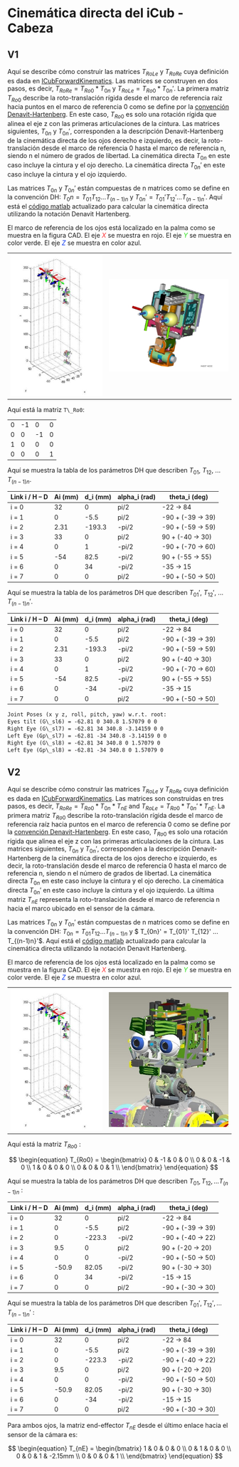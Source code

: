 # Cinemática directa del iCub - Cabeza

## V1
Aquí se describe cómo construir las matrices $T_{RoLe}$ y $T_{RoRe}$ cuya definición es dada en  [ICubForwardKinematics](./icub-forward-kinematics.md). Las matrices se construyen en dos pasos, es decir, $T_{RoRe} = T_{Ro0} * T_{0n}$ y $T_{RoLe} = T_{Ro0} * T_{0n}'$. La primera matriz $T_{Ro0}$ describe la roto-translación rígida desde el marco de referencia raíz hacia puntos en el marco de referencia 0 como se define por la [convención Denavit-Hartenberg](./assets/chap3-forward-kinematics.pdf). En este caso, $T_{Ro0}$ es solo una rotación rígida que alinea el eje z con las primeras articulaciones de la cintura. Las matrices siguientes, $T_{0n}$ y $T_{0n}'$, corresponden a la descripción Denavit-Hartenberg de la cinemática directa de los ojos derecho e izquierdo, es decir, la roto-translación desde el marco de referencia 0 hasta el marco de referencia n, siendo n el número de grados de libertad. La cinemática directa $T_{0n}$ en este caso incluye la cintura y el ojo derecho.  La cinemática directa $T_{0n}'$ en este caso incluye la cintura y el ojo izquierdo.

Las matrices $T_{0n}$ y $T_{0n}'$ están compuestas de n matrices como se define en la convención DH: $T_0n = T_{01} T_{12} ... T_{(n-1)n}$ y $T_{0n}' = T_{01}' T_{12}' ... T_{(n-1)n}'$.
Aquí está el [código matlab](./assets/ICubFwdKinNew.zip) actualizado para calcular la cinemática directa utilizando la notación Denavit Hartenberg.

El marco de referencia de los ojos está localizado en la palma como se muestra en la figura CAD.
El eje <font color=#ff2e31>$X$</font> se muestra en rojo. El eje <font color=#2BE01B>$Y$</font> se muestra en color verde. El eje <font color=#0030f2>$Z$</font> se muestra en color azul.

|   |   |
|---|---|
|![img-1](./assets/HeadFwdKinNew.jpg) | ![img-2](./assets/HeadCADRefFrame.jpg)|

Aquí está la matriz `T\_Ro0`:

|     |     |     |     |
|-----|-----|-----|-----|
| 0   | -1  | 0   | 0   |
| 0   | 0   | -1  | 0   |
| 1   | 0   | 0   | 0   |
| 0   | 0   | 0   | 1   |

Aquí se muestra la tabla de los parámetros DH que describen $T_{01}$, $T_{12}$, ... $T_{(n-1)n}$.

| Link i / H – D | Ai (mm) | d\_i (mm) | alpha\_i (rad) | theta\_i (deg)       |
|----------------|---------|-----------|----------------|----------------------|
| i = 0          | 32      | 0         | pi/2           | -22 -&gt; 84         |
| i = 1          | 0       | -5.5      | pi/2           | -90 + (-39 -&gt; 39) |
| i = 2          | 2.31    | -193.3    | -pi/2          | -90 + (-59 -&gt; 59) |
| i = 3          | 33      | 0         | pi/2           | 90 + (-40 -&gt; 30)  |
| i = 4          | 0       | 1         | -pi/2          | -90 + (-70 -&gt; 60) |
| i = 5          | -54     | 82.5      | -pi/2          | 90 + (-55 -&gt; 55)  |
| i = 6          | 0       | 34        | -pi/2          | -35 -&gt; 15         |
| i = 7          | 0       | 0         | pi/2           | -90 + (-50 -&gt; 50) |

Aquí se muestra la tabla de los parámetros DH que describen $T_{01}'$,
$T_{12}'$, ... $T_{(n-1)n}'$.

| Link i / H – D | Ai (mm) | d\_i (mm) | alpha\_i (rad) | theta\_i (deg)       |
|----------------|---------|-----------|----------------|----------------------|
| i = 0          | 32      | 0         | pi/2           | -22 -&gt; 84         |
| i = 1          | 0       | -5.5      | pi/2           | -90 + (-39 -&gt; 39) |
| i = 2          | 2.31    | -193.3    | -pi/2          | -90 + (-59 -&gt; 59) |
| i = 3          | 33      | 0         | pi/2           | 90 + (-40 -&gt; 30)  |
| i = 4          | 0       | 1         | -pi/2          | -90 + (-70 -&gt; 60) |
| i = 5          | -54     | 82.5      | -pi/2          | 90 + (-55 -&gt; 55)  |
| i = 6          | 0       | -34       | -pi/2          | -35 -&gt; 15         |
| i = 7          | 0       | 0         | pi/2           | -90 + (-50 -&gt; 50) |

```
Joint Poses (x y z, roll, pitch, yaw) w.r.t. root:
Eyes tilt (G\_sl6) = -62.81 0 340.8 1.57079 0 0
Right Eye (G\_sl7) = -62.81 34 340.8 -3.14159 0 0
Left Eye (Gp\_sl7) = -62.81 -34 340.8 -3.14159 0 0
Right Eye (G\_sl8) = -62.81 34 340.8 0 1.57079 0
Left Eye (Gp\_sl8) = -62.81 -34 340.8 0 1.57079 0
```

## V2
Aquí se describe cómo construir las matrices $T_{RoLe}$ y $T_{RoRe}$ cuya definición es dada en  [ICubForwardKinematics](./icub-forward-kinematics.md). Las matrices son construidas en tres pasos, es decir, $T_{RoRe} = T_{Ro0} * T_{0n} * T_{nE}$ and $T_{RoLe} = T_{Ro0} * T_{0n}' * T_{nE}$. La primera matriz $T_{Ro0}$ describe la roto-translación rígida desde el marco de referencia raíz hacia puntos en el marco de referencia 0 como se define por la [convención Denavit-Hartenberg](./assets/chap3-forward-kinematics.pdf). En este caso, $T_{Ro0}$ es solo una rotación rígida que alinea el eje z con las primeras articulaciones de la cintura. Las matrices siguientes, $T_{0n}$ y $T_{0n}'$, corresponden a la descripción Denavit-Hartenberg de la cinemática directa de los ojos derecho e izquierdo, es decir, la roto-translación desde el marco de referencia 0 hasta el marco de referencia n, siendo n el número de grados de libertad. La cinemática directa $T_{0n}$ en este caso incluye la cintura y el ojo derecho.  La cinemática directa $T_{0n}'$ en este caso incluye la cintura y el ojo izquierdo. La última matriz $T_{nE}$ representa la roto-translación desde el marco de referencia n hacia el marco ubicado en el sensor de la cámara.

Las matrices $T_{0n}$ y $T_{0n}'$ están compuestas de n matrices como se define en la convención DH: $T_{0n} = T_{01} T_{12} ... T_{(n-1)n}$  y  $ T_{0n}' = T_{01}' T_{12}' ... T_{(n-1)n}'$.
Aquí está el [código matlab](./assets/ICubFwdKinNewV2.zip) actualizado para calcular la cinemática directa utilizando la notación Denavit Hartenberg.

El marco de referencia de los ojos está localizado en la palma como se muestra en la figura CAD.
El eje <font color=#ff2e31>$X$</font> se muestra en rojo. El eje <font color=#2BE01B>$Y$</font> se muestra en color verde. El eje <font color=#0030f2>$Z$</font> se muestra en color azul.

|   |   |
|---|---|
|![img-1](./assets/HeadFwdKinNew.jpg) | ![img-2](./assets/HeadCADRefFrameV2.jpg)|

Aquí está la matriz $T_{Ro0}$ :

$$
\begin{equation}
T_{Ro0} = 
\begin{bmatrix}
0 & -1 & 0 & 0 \\
0 & 0 & -1 & 0 \\
1 & 0 & 0 & 0 \\
0 & 0 & 0 & 1 \\
\end{bmatrix}
\end{equation}
$$

Aquí se muestra la tabla de los parámetros DH que describen $T_{01},T_{12}, \dots T_{(n-1)n}$ :

| Link i / H – D | Ai (mm) | d\_i (mm) | alpha\_i (rad) | theta\_i (deg)       |
|----------------|---------|-----------|----------------|----------------------|
| i = 0          | 32      | 0         | pi/2           | -22 -&gt; 84         |
| i = 1          | 0       | -5.5      | pi/2           | -90 + (-39 -&gt; 39) |
| i = 2          | 0       | -223.3    | -pi/2          | -90 + (-40 -&gt; 22) |
| i = 3          | 9.5     | 0         | pi/2           | 90 + (-20 -&gt; 20)  |
| i = 4          | 0       | 0         | -pi/2          | -90 + (-50 -&gt; 50) |
| i = 5          | -50.9   | 82.05     | -pi/2          | 90 + (-30 -&gt; 30)  |
| i = 6          | 0       | 34        | -pi/2          | -15 -&gt; 15         |
| i = 7          | 0       | 0         | pi/2           | -90 + (-30 -&gt; 30) |

Aquí se muestra la tabla de los parámetros DH que describen $T_{01}',T_{12}', \dots T_{(n-1)n}'$ :

| Link i / H – D | Ai (mm) | d\_i (mm) | alpha\_i (rad) | theta\_i (deg)       |
|----------------|---------|-----------|----------------|----------------------|
| i = 0          | 32      | 0         | pi/2           | -22 -&gt; 84         |
| i = 1          | 0       | -5.5      | pi/2           | -90 + (-39 -&gt; 39) |
| i = 2          | 0       | -223.3    | -pi/2          | -90 + (-40 -&gt; 22) |
| i = 3          | 9.5     | 0         | pi/2           | 90 + (-20 -&gt; 20)  |
| i = 4          | 0       | 0         | -pi/2          | -90 + (-50 -&gt; 50) |
| i = 5          | -50.9   | 82.05     | -pi/2          | 90 + (-30 -&gt; 30)  |
| i = 6          | 0       | -34       | -pi/2          | -15 -&gt; 15         |
| i = 7          | 0       | 0         | pi/2           | -90 + (-30 -&gt; 30) |

Para ambos ojos, la matriz end-effector $T_{nE}$ desde el último enlace hacia el sensor de la cámara es:

$$
\begin{equation}
T_{nE} = 
\begin{bmatrix}
1 & 0 & 0 & 0 \\
0 & 1 & 0 & 0 \\
0 & 0 & 1 & -2.15mm \\
0 & 0 & 0 & 1 \\
\end{bmatrix}
\end{equation}
$$
